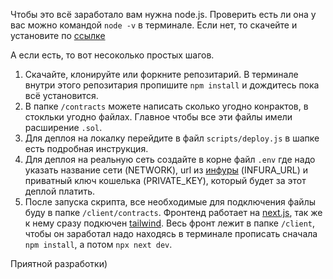 Чтобы это всё заработало вам нужна node.js. Проверить есть ли она у вас можно командой `node -v` в терминале. Если нет, то скачейте и установите по <a href="https://nodejs.org/en/download/">ссылке</a>

А если есть, то вот несоколько простых шагов.
1. Скачайте, клонируйте или форкните репозитарий. В терминале внутри этого репозитария пропишите `npm install` и дождитесь пока всё установится.
2. В папке `/contracts` можете написать сколько угодно конрактов, в стокльки угодно файлах. Главное чтобы все эти файлы имели расширение `.sol`.
3. Для деплоя на локалку перейдите в файл `scripts/deploy.js` в шапке есть подробная инструкция.
4. Для деплоя на реальную сеть создайте в корне файл `.env` где надо указать название сети (NETWORK), url из <a href="https://infura.io/">инфуры</a> (INFURA_URL) и приватный ключ кошелька (PRIVATE_KEY), который будет за этот деплой платить. 
5. После запуска скрипта, все необходимые для подключения файлы буду в папке `/client/contracts`. Фронтенд работает на <a href="https://nextjs.org/">next.js</a>, так же к нему сразу подкючен <a href="https://tailwindcss.com/">tailwind</a>. Весь фронт лежит в папке `/client`, чтобы он заработал надо находясь в терминале прописать сначала `npm install`, а потом `npx next dev`.

Приятной разработки)


